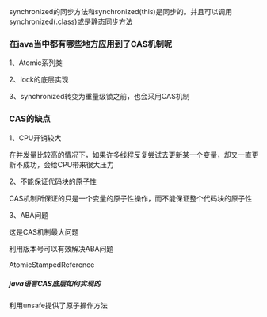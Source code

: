 synchronized的同步方法和synchronized(this)是同步的。并且可以调用synchronized(.class)或是静态同步方法



### 在java当中都有哪些地方应用到了CAS机制呢

1、Atomic系列类

2、lock的底层实现

3、synchronized转变为重量级锁之前，也会采用CAS机制



### CAS的缺点

1、CPU开销较大

在并发量比较高的情况下，如果许多线程反复尝试去更新某一个变量，却又一直更新不成功，会给CPU带来很大压力

2、不能保证代码块的原子性

CAS机制所保证的只是一个变量的原子性操作，而不能保证整个代码块的原子性

3、ABA问题

这是CAS机制最大问题

利用版本号可以有效解决ABA问题

AtomicStampedReference



##### java语言CAS底层如何实现的

利用unsafe提供了原子操作方法

